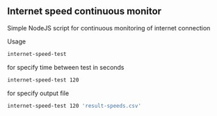 ## Internet speed continuous monitor
Simple NodeJS script for continuous monitoring of internet connection

Usage

```bash
internet-speed-test
```

for specify time between test in seconds
```bash
internet-speed-test 120
```

for specify output file
```bash
internet-speed-test 120 'result-speeds.csv'
```
